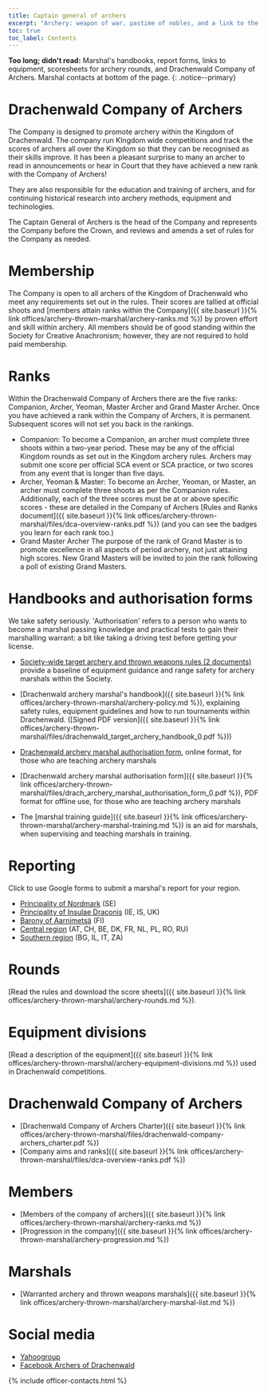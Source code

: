 ```yaml
---
title: Captain general of archers 
excerpt: "Archery: weapon of war, pastime of nobles, and a link to the middle ages"
toc: true
toc_label: Contents
---
```


__Too long; didn't read:__ Marshal's handbooks, report forms, links to equipment,  scoresheets for archery rounds, and Drachenwald Company of Archers. Marshal contacts at bottom of the page. 
{: .notice--primary}



# Drachenwald Company of Archers

The Company is designed to promote archery within the Kingdom of Drachenwald. The company run KIngdom wide competitions and track the scores of archers all over the Kingdom so that they can be recognised as their skills improve. It has been a pleasant surprise to many an archer to read in announcements or hear in Court that they have achieved a new rank with the Company of Archers! 

They are also responsible for the education and training of archers, and for continuing historical research into archery methods, equipment and techinologies.

The Captain General of Archers is the head of the Company and represents the Company before the Crown, and reviews and amends a set of rules for the Company as needed.

# Membership

The Company is open to all archers of the Kingdom of Drachenwald who meet any requirements set out in the rules. Their scores are tallied at official shoots and [members attain ranks within the Company]({{ site.baseurl }}{% link offices/archery-thrown-marshal/archery-ranks.md %}) by proven effort and skill within archery. All members should be of good standing within the Society for Creative Anachronism; however, they are not required to hold paid membership.

# Ranks

Within the Drachenwald Company of Archers there are the five ranks: Companion, Archer, Yeoman, Master Archer and Grand Master Archer. Once you have achieved a rank within the Company of Archers, it is permanent. Subsequent scores will not set you back in the rankings. 

* Companion: To become a Companion, an archer must complete three shoots within a two-year period. These may be any of the official Kingdom rounds as set out in the Kingdom archery rules. Archers may submit one score per official SCA event or SCA practice, or two scores from any event that is longer than five days.
* Archer, Yeoman & Master: To become an Archer, Yeoman, or Master, an archer must complete three shoots as per the Companion rules. Additionally, each of the three scores must be at or above specific scores - these are detailed in the Company of Archers [Rules and Ranks document]({{ site.baseurl }}{% link offices/archery-thrown-marshal/files/dca-overview-ranks.pdf %}) (and you can see the badges you learn for each rank too.)
* Grand Master Archer The purpose of the rank of Grand Master is to promote excellence in all aspects of period archery, not just attaining high scores. New Grand Masters will be invited to join the rank following a poll of existing Grand Masters.


# Handbooks and authorisation forms
We take safety seriously. 'Authorisation' refers to a person who wants to become a marshal passing knowledge and practical tests to gain their marshalling warrant: a bit like taking a driving test before getting your license. 

* [Society-wide target archery and thrown weapons rules (2 documents)](https://www.sca.org/resources/document-library/#target-archery) provide a baseline of equipment guidance and range safety for archery marshals within the Society.

* [Drachenwald archery marshal's handbook]({{ site.baseurl }}{% link offices/archery-thrown-marshal/archery-policy.md %}), explaining safety rules, equipment guidelines and how to run tournaments within Drachenwald. ([Signed PDF version]({{ site.baseurl }}{% link offices/archery-thrown-marshal/files/drachenwald_target_archery_handbook_0.pdf %}))

* [Drachenwald archery marshal authorisation form](https://goo.gl/forms/vjRyAuy7UfNwsuEa2), online format, for those who are teaching archery marshals

* [Drachenwald archery marshal authorisation form]({{ site.baseurl }}{% link offices/archery-thrown-marshal/files/drach_archery_marshal_authorisation_form_0.pdf %}), PDF format for offline use, for those who are teaching archery marshals

* The [marshal training guide]({{ site.baseurl }}{% link offices/archery-thrown-marshal/archery-marshal-training.md %}) is an aid for marshals, when supervising and teaching marshals in training.


# Reporting

Click to use Google forms to submit a marshal's report for your region.

* [Principality of Nordmark](https://goo.gl/forms/zfE5wygztHLnsl9g2) (SE)
* [Principality of Insulae Draconis](https://goo.gl/forms/PB965pufulcSfZzJ3) (IE, IS, UK)  
* [Barony of Aarnimetsä](https://forms.gle/32oHzWEqoBksCv6S8) (FI)
* [Central region](https://goo.gl/forms/OKvdVid4v3obVX6A3) (AT, CH, BE, DK, FR, NL, PL, RO, RU)
* [Southern region](https://goo.gl/forms/qAazDUfGV5lCLlR03) (BG, IL, IT, ZA)

# Rounds

[Read the rules and download the score sheets]({{ site.baseurl }}{% link offices/archery-thrown-marshal/archery-rounds.md %}).

# Equipment divisions

[Read a description of the equipment]({{ site.baseurl }}{% link  offices/archery-thrown-marshal/archery-equipment-divisions.md %}) used in Drachenwald competitions.

# Drachenwald Company of Archers

* [Drachenwald Company of Archers Charter]({{ site.baseurl }}{% link offices/archery-thrown-marshal/files/drachenwald-company-archers_charter.pdf %})  
* [Company aims and ranks]({{ site.baseurl }}{% link offices/archery-thrown-marshal/files/dca-overview-ranks.pdf %})

# Members
* [Members of the company of archers]({{ site.baseurl }}{% link offices/archery-thrown-marshal/archery-ranks.md %})
* [Progression in the company]({{ site.baseurl }}{% link offices/archery-thrown-marshal/archery-progression.md %})

# Marshals
* [Warranted archery and thrown weapons marshals]({{ site.baseurl }}{% link offices/archery-thrown-marshal/archery-marshal-list.md %})

# Social media

* [Yahoogroup](https://groups.yahoo.com/neo/groups/DW_Archery/info)
* [Facebook Archers of Drachenwald](https://www.facebook.com/groups/DW.Archer/)

{% include officer-contacts.html %}

